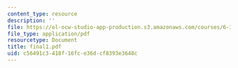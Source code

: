 ```yaml
---
content_type: resource
description: ''
file: https://ol-ocw-studio-app-production.s3.amazonaws.com/courses/6-302-feedback-systems-spring-2007/c56491c3418f16fce36dcf8393e3648c_final1.pdf
file_type: application/pdf
resourcetype: Document
title: final1.pdf
uid: c56491c3-418f-16fc-e36d-cf8393e3648c
---
```

